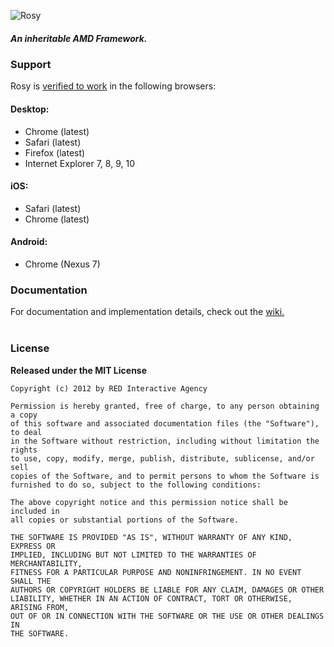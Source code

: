 ![Rosy](http://ff0000.github.com/rosy/rosy.png)
##### An inheritable AMD Framework.

### Support

Rosy is [verified to work](https://github.com/ff0000/rosy/wiki/Unit-Tests) in the following browsers:

#### Desktop:

- Chrome (latest)
- Safari (latest)
- Firefox (latest)
- Internet Explorer 7, 8, 9, 10

#### iOS:

- Safari (latest)
- Chrome (latest)

#### Android:

- Chrome (Nexus 7)

### Documentation

For documentation and implementation details, check out the [wiki.](https://github.com/ff0000/rosy/wiki)
<br/><br/>

### License

**Released under the MIT License**

	Copyright (c) 2012 by RED Interactive Agency

	Permission is hereby granted, free of charge, to any person obtaining a copy
	of this software and associated documentation files (the "Software"), to deal
	in the Software without restriction, including without limitation the rights
	to use, copy, modify, merge, publish, distribute, sublicense, and/or sell
	copies of the Software, and to permit persons to whom the Software is
	furnished to do so, subject to the following conditions:

	The above copyright notice and this permission notice shall be included in
	all copies or substantial portions of the Software.

	THE SOFTWARE IS PROVIDED "AS IS", WITHOUT WARRANTY OF ANY KIND, EXPRESS OR
	IMPLIED, INCLUDING BUT NOT LIMITED TO THE WARRANTIES OF MERCHANTABILITY,
	FITNESS FOR A PARTICULAR PURPOSE AND NONINFRINGEMENT. IN NO EVENT SHALL THE
	AUTHORS OR COPYRIGHT HOLDERS BE LIABLE FOR ANY CLAIM, DAMAGES OR OTHER
	LIABILITY, WHETHER IN AN ACTION OF CONTRACT, TORT OR OTHERWISE, ARISING FROM,
	OUT OF OR IN CONNECTION WITH THE SOFTWARE OR THE USE OR OTHER DEALINGS IN
	THE SOFTWARE.
